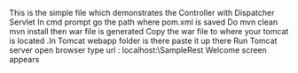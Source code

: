 This is the simple file which demonstrates the Controller with Dispatcher Servlet
In cmd prompt go the path where pom.xml is saved
Do mvn clean
mvn install then war file is generated
Copy the war file to where your tomcat is located .In Tomcat webapp folder is there paste it up there
Run Tomcat server
open browser type url : localhost:<portno>\SampleRest
Welcome screen appears
